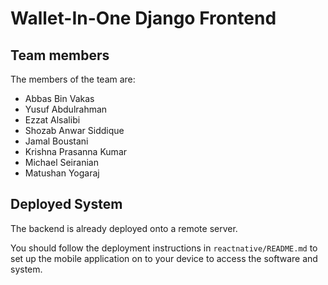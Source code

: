 # Wallet-In-One Django Frontend

## Team members
The members of the team are:
- Abbas Bin Vakas
- Yusuf Abdulrahman
- Ezzat Alsalibi
- Shozab Anwar Siddique
- Jamal Boustani
- Krishna Prasanna Kumar
- Michael Seiranian
- Matushan Yogaraj

## Deployed System

The backend is already deployed onto a remote server. 

You should follow the deployment instructions in `reactnative/README.md` to set up the mobile application on to your device to access the software and system.
